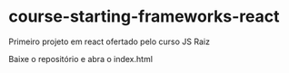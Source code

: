 # course-starting-frameworks-react
Primeiro projeto em react ofertado pelo curso JS Raiz

Baixe o repositório e abra o index.html
